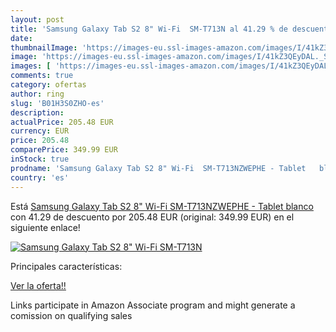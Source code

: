 ```yaml
---
layout: post
title: 'Samsung Galaxy Tab S2 8" Wi-Fi  SM-T713N al 41.29 % de descuento'
date: 
thumbnailImage: 'https://images-eu.ssl-images-amazon.com/images/I/41kZ3QEyDAL._SL200_.jpg'
image: 'https://images-eu.ssl-images-amazon.com/images/I/41kZ3QEyDAL._SL200_.jpg'
images: [ 'https://images-eu.ssl-images-amazon.com/images/I/41kZ3QEyDAL._SL200_.jpg' ]
comments: true
category: ofertas
author: ring
slug: 'B01H3S0ZHO-es'
description:
actualPrice: 205.48 EUR
currency: EUR
price: 205.48
comparePrice: 349.99 EUR
inStock: true
prodname: 'Samsung Galaxy Tab S2 8" Wi-Fi  SM-T713NZWEPHE - Tablet   blanco'
country: 'es'
---
```


Está [Samsung Galaxy Tab S2 8" Wi-Fi  SM-T713NZWEPHE - Tablet   blanco](https://www.amazon.es/dp/B01H3S0ZHO/?tag=tolees-21) con 41.29 de descuento por 205.48 EUR (original: 349.99 EUR) en el siguiente enlace!

[![Samsung Galaxy Tab S2 8" Wi-Fi  SM-T713N](https://images-eu.ssl-images-amazon.com/images/I/41kZ3QEyDAL._SL200_.jpg)](https://www.amazon.es/dp/B01H3S0ZHO/?tag=tolees-21)

Principales características:


[Ver la oferta!!](https://www.amazon.es/dp/B01H3S0ZHO/?tag=tolees-21)

Links participate in Amazon Associate program and might generate a comission on qualifying sales


